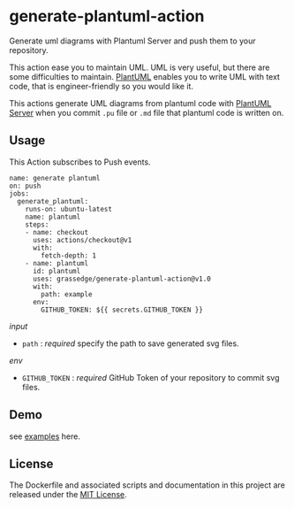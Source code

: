 # generate-plantuml-action

Generate uml diagrams with Plantuml Server and push them to your repository.

This action ease you to maintain UML.
UML is very useful, but there are some difficulties to maintain.
[PlantUML](https://plantuml.com/) enables you to write UML with text code, that is engineer-friendly so you would like it.


This actions generate UML diagrams from plantuml code with [PlantUML Server](https://plantuml.com/en/server) when you commit `.pu` file or `.md` file that plantuml code is written on.

## Usage

This Action subscribes to Push events.

```workflow
name: generate plantuml
on: push
jobs:
  generate_plantuml:
    runs-on: ubuntu-latest
    name: plantuml
    steps:
    - name: checkout
      uses: actions/checkout@v1
      with:
        fetch-depth: 1
    - name: plantuml
      id: plantuml
      uses: grassedge/generate-plantuml-action@v1.0
      with:
        path: example
      env:
        GITHUB_TOKEN: ${{ secrets.GITHUB_TOKEN }}
```

*input*

- `path` : *required* specify the path to save generated svg files.

*env*

- `GITHUB_TOKEN` : *required* GitHub Token of your repository to commit svg files.

## Demo

see [examples](./example/sample.md) here.

## License

The Dockerfile and associated scripts and documentation in this project are released under the [MIT License](LICENSE).
